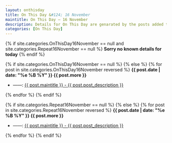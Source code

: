 ```yaml
---
layout: onthisday
title: On This Day &#124; 16 November
maintitle: On This Day — 16 November
description: Details for On This Day are genarated by the posts added to the website so the content is subject to changes/updates over time.
categories: [On This Day]
---
```


{% if site.categories.OnThisDay16November == null and site.categories.Repeat16November == null %}
<strong>Sorry no known details for today</strong>
{% endif %}

{% if site.categories.OnThisDay16November == null %}
{% else %}
{% for post in site.categories.OnThisDay16November reversed %}
<strong>{{ post.date | date: "%e %B %Y" }} {{ post.more }}</strong>
<ul>
<li> ——: <a href="{{ post.url }}">{{ post.maintitle }} - {{ post.post_description }}</a></li>
</ul>
{% endfor %}
{% endif %}

{% if site.categories.Repeat16November == null %}
{% else %}
{% for post in site.categories.Repeat16November reversed %}
<strong>{{ post.date | date: "%e %B %Y" }} {{ post.more }}</strong>
<ul>
<li> ——: <a href="{{ post.url }}">{{ post.maintitle }} - {{ post.post_description }}</a></li>
</ul>
{% endfor %}
{% endif %}
